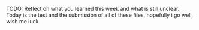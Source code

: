 TODO: Reflect on what you learned this week and what is still unclear.
Today is the test and the submission of all of these files, hopefully i go well,  wish me luck